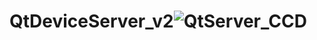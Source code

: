 # QtDeviceServer_v2![QtServer_CCD](https://user-images.githubusercontent.com/63301234/201577976-dabd5510-cda7-4268-b748-679d4d4cebab.png)
